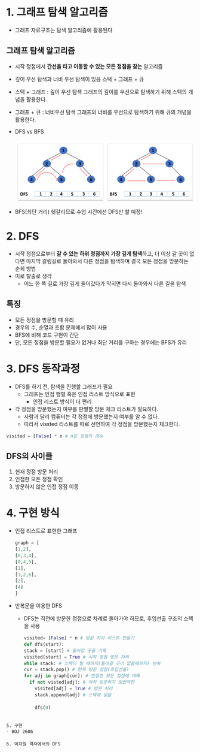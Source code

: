 # 1. 그래프 탐색 알고리즘

- 그래프 자료구조는 탐색 알고리즘에 활용된다

## 그래프 탐색 알고리즘

- 시작 정점에서 **간선을 타고 이동할 수 있는 모든 정점을 찾는** 알고리즘

- 깊이 우선 탐색과 너비 우선 탐색이 있음
  스택 + 그래프 + 큐

- 스택 + 그래프 : 깊이 우선 탐색 그래프의 깊이를 우선으로 탐색하기 위해 스택의 개념을 활용한다.

- 그래프 + 큐 : 너비우선 탐색 그래프의 너비를 우선으로 탐색하기 위해 큐의 개념을 활용한다.

- DFS vs BFS
  
  ![](DFS.assets/1.PNG)

- BFS(최단 거리) 헷갈리므로 수업 시간에선 DFS만 할 예정!

# 2. DFS

- 시작 정점으로부터 **갈 수 있는 하위 정점까지 가장 깊게 탐색**하고,
  더 이상 갈 곳이 없다면 마지막 갈림길로 돌아와서 다른 정점을 탐색하며 결국 모든 정점을 방문하는 순회 방법
- 미로 탈출로 생각
  - 어느 한 쪽 길로 가장 깊게 들어갔다가 막히면 다시 돌아와서 다른 길을 탐색

## 특징

- 모든 정점을 방문할 때 유리
- 경우의 수, 순열과 조합 문제에서 많이 사용
- BFS에 비해 코드 구현이 간단
- 단, 모든 정점을 방문할 필요가 없거나 최단 거리를 구하는 경우에는 BFS가 유리

# 3. DFS 동작과정

- DFS를 하기 전, 탐색을 진행할 그래프가 필요
  - 그래프는 인접 행렬 혹은 인접 리스트 방식으로 표현
    - 인접 리스트 방식이 더 편리
- 각 정점을 방문했는지 여부를 판별할 방문 체크 리스트가 필요하다.
  - 사람과 달리 컴퓨터는 각 정점에 방문했는지 여부를 알 수 없다.
  - 따라서 vissted 리스트를 따로 선언하여 각 정점을 방문했는지 체크한다.

```python
visited = [False] * n # n은 정점의 개수 
```

## DFS의 사이클

1. 현재 정점 방문 처리
2. 인접한 모든 정점 확인
3. 방문하지 않은 인접 정점 이동

# 4. 구현 방식

- 인접 리스트로 표현한 그래프
  
  ```python
  graph = [
  [1,2],
  [0,3,4],
  [0,4,5],
  [1],
  [1,2,6],
  [2],
  [4]
  ]
  ```

- 반복문을 이용한 DFS
  
  - DFS는 직전에 방문한 정점으로 차례로 돌아가야 하므로, 후입선출 구조의 스택을 사용
    
    ```python
    visited= [False] * n # 방문 처리 리스트 만들기
    def dfs(start):
    stack = [start] # 돌아갈 곳을 기록
    visited[start] = True # 시작 정점 방문 처리
    while stack: # 스택이 빌 때까지(돌아갈 곳이 없을때까지) 반복
    cur = stack.pop() # 현재 방문 정점(후입선출)
    for adj in graph[cur]: # 인접한 모든 정점에 대해
      if not visted[adj]: # 아직 방문하지 않았따면
        visited[adj] = True # 방문 처리
        stack.append(adj) # 스택에 넣음
        
        dfs(0)

```

5. 구현 
- BOJ 2606

6. 이차원 격자에서의 DFS